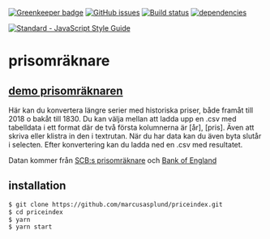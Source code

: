 [![Greenkeeper badge](https://badges.greenkeeper.io/marcusasplund/priceindex.svg)](https://greenkeeper.io/)
[![GitHub issues](https://img.shields.io/github/issues/marcusasplund/priceindex.svg)](https://github.com/marcusasplund/priceindex/issues)
[![Build status](https://travis-ci.org/marcusasplund/priceindex.svg?branch=master)](https://travis-ci.org/marcusasplund/priceindex)
[![dependencies](https://david-dm.org/marcusasplund/priceindex.svg)](https://david-dm.org/marcusasplund/priceindex)

[![Standard - JavaScript Style Guide](https://cdn.rawgit.com/feross/standard/master/badge.svg)](https://github.com/feross/standard)

# prisomräknare

## [demo prisomräknaren](https://pap.as/prisomraknare/)

Här kan du konvertera längre serier med historiska priser, både framåt till 2018 o bakåt till 1830. Du kan välja mellan att ladda upp en .csv med tabelldata i ett format där de två första kolumnerna är [år], [pris]. Även att skriva eller klistra in den i textrutan.
När du har data kan du även byta slutår i selecten. Efter konvertering kan du ladda ned en .csv med resultatet.

Datan kommer från [SCB:s prisomräknare](https://www.scb.se/hitta-statistik/sverige-i-siffror/prisomraknaren/) och [Bank of England](https://www.bankofengland.co.uk/monetary-policy/inflation/inflation-calculator)

## installation

````bash
$ git clone https://github.com/marcusasplund/priceindex.git
$ cd priceindex
$ yarn
$ yarn start

````
